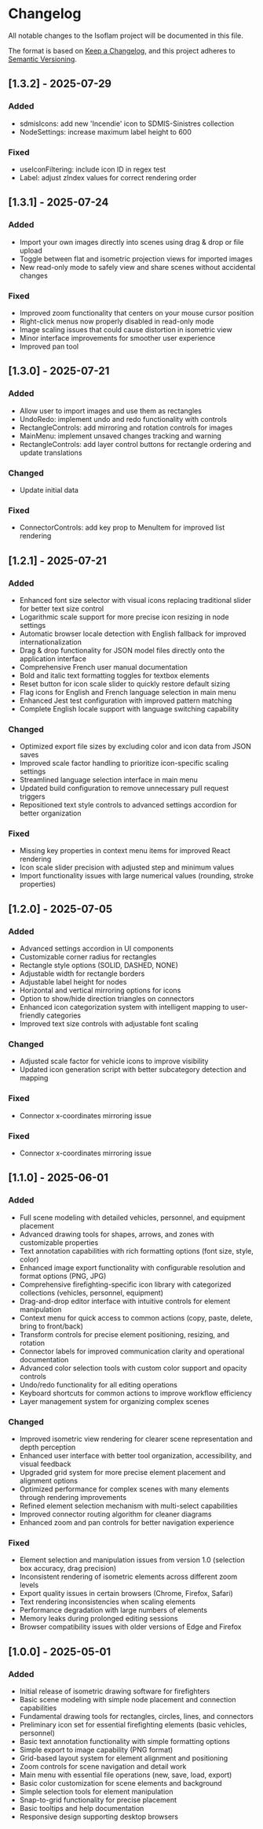 # Changelog

All notable changes to the Isoflam project will be documented in this file.

The format is based on [Keep a Changelog](https://keepachangelog.com/en/1.0.0/),
and this project adheres to [Semantic Versioning](https://semver.org/spec/v2.0.0.html).

## [1.3.2] - 2025-07-29

### Added

- sdmisIcons: add new 'Incendie' icon to SDMIS-Sinistres collection
- NodeSettings: increase maximum label height to 600

### Fixed

- useIconFiltering: include icon ID in regex test
- Label: adjust zIndex values for correct rendering order

## [1.3.1] - 2025-07-24

### Added

- Import your own images directly into scenes using drag & drop or file upload
- Toggle between flat and isometric projection views for imported images
- New read-only mode to safely view and share scenes without accidental changes

### Fixed

- Improved zoom functionality that centers on your mouse cursor position
- Right-click menus now properly disabled in read-only mode
- Image scaling issues that could cause distortion in isometric view
- Minor interface improvements for smoother user experience
- Improved pan tool

## [1.3.0] - 2025-07-21

### Added

- Allow user to import images and use them as rectangles
- UndoRedo: implement undo and redo functionality with controls
- RectangleControls: add mirroring and rotation controls for images
- MainMenu: implement unsaved changes tracking and warning
- RectangleControls: add layer control buttons for rectangle ordering and update translations

### Changed

- Update initial data

### Fixed

- ConnectorControls: add key prop to MenuItem for improved list rendering

## [1.2.1] - 2025-07-21

### Added

- Enhanced font size selector with visual icons replacing traditional slider for better text size control
- Logarithmic scale support for more precise icon resizing in node settings
- Automatic browser locale detection with English fallback for improved internationalization
- Drag & drop functionality for JSON model files directly onto the application interface
- Comprehensive French user manual documentation
- Bold and italic text formatting toggles for textbox elements
- Reset button for icon scale slider to quickly restore default sizing
- Flag icons for English and French language selection in main menu
- Enhanced Jest test configuration with improved pattern matching
- Complete English locale support with language switching capability

### Changed

- Optimized export file sizes by excluding color and icon data from JSON saves
- Improved scale factor handling to prioritize icon-specific scaling settings
- Streamlined language selection interface in main menu
- Updated build configuration to remove unnecessary pull request triggers
- Repositioned text style controls to advanced settings accordion for better organization

### Fixed

- Missing key properties in context menu items for improved React rendering
- Icon scale slider precision with adjusted step and minimum values
- Import functionality issues with large numerical values (rounding, stroke properties)

## [1.2.0] - 2025-07-05

### Added
- Advanced settings accordion in UI components
- Customizable corner radius for rectangles
- Rectangle style options (SOLID, DASHED, NONE)
- Adjustable width for rectangle borders
- Adjustable label height for nodes
- Horizontal and vertical mirroring options for icons
- Option to show/hide direction triangles on connectors
- Enhanced icon categorization system with intelligent mapping to user-friendly categories
- Improved text size controls with adjustable font scaling

### Changed
- Adjusted scale factor for vehicle icons to improve visibility
- Updated icon generation script with better subcategory detection and mapping

### Fixed
- Connector x-coordinates mirroring issue

### Fixed
- Connector x-coordinates mirroring issue

## [1.1.0] - 2025-06-01

### Added
- Full scene modeling with detailed vehicles, personnel, and equipment placement
- Advanced drawing tools for shapes, arrows, and zones with customizable properties
- Text annotation capabilities with rich formatting options (font size, style, color)
- Enhanced image export functionality with configurable resolution and format options (PNG, JPG)
- Comprehensive firefighting-specific icon library with categorized collections (vehicles, personnel, equipment)
- Drag-and-drop editor interface with intuitive controls for element manipulation
- Context menu for quick access to common actions (copy, paste, delete, bring to front/back)
- Transform controls for precise element positioning, resizing, and rotation
- Connector labels for improved communication clarity and operational documentation
- Advanced color selection tools with custom color support and opacity controls
- Undo/redo functionality for all editing operations
- Keyboard shortcuts for common actions to improve workflow efficiency
- Layer management system for organizing complex scenes

### Changed
- Improved isometric view rendering for clearer scene representation and depth perception
- Enhanced user interface with better tool organization, accessibility, and visual feedback
- Upgraded grid system for more precise element placement and alignment options
- Optimized performance for complex scenes with many elements through rendering improvements
- Refined element selection mechanism with multi-select capabilities
- Improved connector routing algorithm for cleaner diagrams
- Enhanced zoom and pan controls for better navigation experience

### Fixed
- Element selection and manipulation issues from version 1.0 (selection box accuracy, drag precision)
- Inconsistent rendering of isometric elements across different zoom levels
- Export quality issues in certain browsers (Chrome, Firefox, Safari)
- Text rendering inconsistencies when scaling elements
- Performance degradation with large numbers of elements
- Memory leaks during prolonged editing sessions
- Browser compatibility issues with older versions of Edge and Firefox

## [1.0.0] - 2025-05-01

### Added
- Initial release of isometric drawing software for firefighters
- Basic scene modeling with simple node placement and connection capabilities
- Fundamental drawing tools for rectangles, circles, lines, and connectors
- Preliminary icon set for essential firefighting elements (basic vehicles, personnel)
- Basic text annotation functionality with simple formatting options
- Simple export to image capability (PNG format)
- Grid-based layout system for element alignment and positioning
- Zoom controls for scene navigation and detail work
- Main menu with essential file operations (new, save, load, export)
- Basic color customization for scene elements and background
- Simple selection tools for element manipulation
- Snap-to-grid functionality for precise placement
- Basic tooltips and help documentation
- Responsive design supporting desktop browsers
